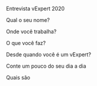Entrevista vExpert 2020

Qual o seu nome?

Onde você trabalha?

O que você faz?

Desde quando você é um vExpert?

Conte um pouco do seu dia a dia

Quais são 
